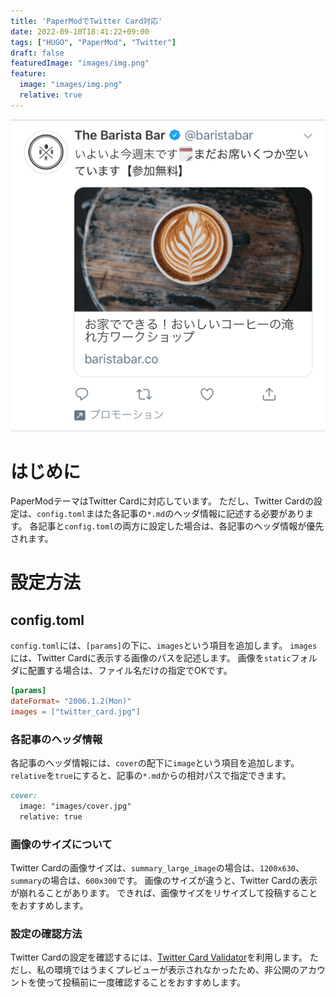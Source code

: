 ```yaml
---
title: 'PaperModでTwitter Card対応'
date: 2022-09-10T18:41:22+09:00
tags: ["HUGO", "PaperMod", "Twitter"]
draft: false
featuredImage: "images/img.png"
feature:
  image: "images/img.png"
  relative: true
---
```


![img.png](images/img.png)

# はじめに
PaperModテーマはTwitter Cardに対応しています。
ただし、Twitter Cardの設定は、`config.toml`まはた各記事の`*.md`のヘッダ情報に記述する必要があります。
各記事と`config.toml`の両方に設定した場合は、各記事のヘッダ情報が優先されます。

# 設定方法
## config.toml
`config.toml`には、`[params]`の下に、`images`という項目を追加します。
`images`には、Twitter Cardに表示する画像のパスを記述します。
画像を`static`フォルダに配置する場合は、ファイル名だけの指定でOKです。

```toml
[params]
dateFormat= "2006.1.2(Mon)"
images = ["twitter_card.jpg"]
```
### 各記事のヘッダ情報
各記事のヘッダ情報には、`cover`の配下に`image`という項目を追加します。
`relative`を`true`にすると、記事の`*.md`からの相対パスで指定できます。

```md
cover:
  image: "images/cover.jpg"
  relative: true
```

### 画像のサイズについて
Twitter Cardの画像サイズは、`summary_large_image`の場合は、`1200x630`、`summary`の場合は、`600x300`です。
画像のサイズが違うと、Twitter Cardの表示が崩れることがあります。
できれば、画像サイズをリサイズして投稿することをおすすめします。

### 設定の確認方法
Twitter Cardの設定を確認するには、[Twitter Card Validator](https://cards-dev.twitter.com/validator)を利用します。
ただし、私の環境ではうまくプレビューが表示されなかったため、非公開のアカウントを使って投稿前に一度確認することをおすすめします。

